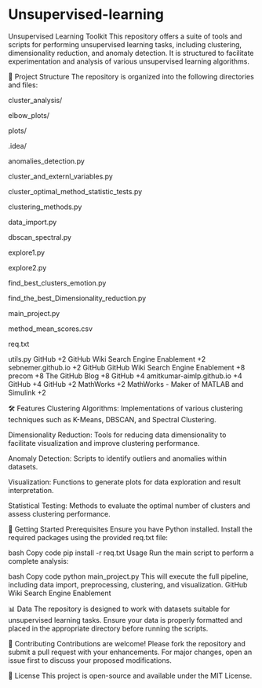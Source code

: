 ﻿# Unsupervised-learning
Unsupervised Learning Toolkit
This repository offers a suite of tools and scripts for performing unsupervised learning tasks, including clustering, dimensionality reduction, and anomaly detection. It is structured to facilitate experimentation and analysis of various unsupervised learning algorithms.

📁 Project Structure
The repository is organized into the following directories and files:

cluster_analysis/

elbow_plots/

plots/

.idea/

anomalies_detection.py

cluster_and_externl_variables.py

cluster_optimal_method_statistic_tests.py

clustering_methods.py

data_import.py

dbscan_spectral.py

explore1.py

explore2.py

find_best_clusters_emotion.py

find_the_best_Dimensionality_reduction.py

main_project.py

method_mean_scores.csv

req.txt

utils.py
GitHub
+2
GitHub Wiki Search Engine Enablement
+2
sebnemer.github.io
+2
GitHub
GitHub Wiki Search Engine Enablement
+8
precom
+8
The GitHub Blog
+8
GitHub
+4
amitkumar-aimlp.github.io
+4
GitHub
+4
GitHub
+2
MathWorks
+2
MathWorks - Maker of MATLAB and Simulink
+2

🛠️ Features
Clustering Algorithms: Implementations of various clustering techniques such as K-Means, DBSCAN, and Spectral Clustering.

Dimensionality Reduction: Tools for reducing data dimensionality to facilitate visualization and improve clustering performance.

Anomaly Detection: Scripts to identify outliers and anomalies within datasets.

Visualization: Functions to generate plots for data exploration and result interpretation.

Statistical Testing: Methods to evaluate the optimal number of clusters and assess clustering performance.

🚀 Getting Started
Prerequisites
Ensure you have Python installed. Install the required packages using the provided req.txt file:

bash
Copy code
pip install -r req.txt
Usage
Run the main script to perform a complete analysis:

bash
Copy code
python main_project.py
This will execute the full pipeline, including data import, preprocessing, clustering, and visualization.
GitHub Wiki Search Engine Enablement

📊 Data
The repository is designed to work with datasets suitable for unsupervised learning tasks. Ensure your data is properly formatted and placed in the appropriate directory before running the scripts.

🤝 Contributing
Contributions are welcome! Please fork the repository and submit a pull request with your enhancements. For major changes, open an issue first to discuss your proposed modifications.

📄 License
This project is open-source and available under the MIT License.
